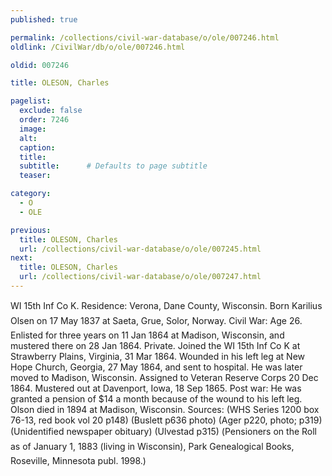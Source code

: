 ```yaml
---
published: true

permalink: /collections/civil-war-database/o/ole/007246.html
oldlink: /CivilWar/db/o/ole/007246.html

oldid: 007246

title: OLESON, Charles

pagelist:
  exclude: false
  order: 7246
  image: 
  alt:
  caption:
  title:
  subtitle:      # Defaults to page subtitle
  teaser:

category: 
  - O 
  - OLE

previous:
  title: OLESON, Charles
  url: /collections/civil-war-database/o/ole/007245.html  
next:
  title: OLESON, Charles
  url: /collections/civil-war-database/o/ole/007247.html   
---
```

WI 15th Inf Co K. Residence: Verona, Dane County, Wisconsin. Born &#147;Karilius Olsen&#148; on 17 May 1837 at Saeta, Grue, Solor, Norway. Civil War: Age 26. Enlisted for three years on 11 Jan 1864 at Madison, Wisconsin, and mustered there on 28 Jan 1864. Private. Joined the WI 15th Inf Co K at Strawberry Plains, Virginia, 31 Mar 1864. Wounded in his left leg at New Hope Church, Georgia, 27 May 1864, and sent to hospital. He was later moved to Madison, Wisconsin. Assigned to Veteran Reserve Corps 20 Dec 1864. Mustered out at Davenport, Iowa, 18 Sep 1865. Post war: He was granted a pension of $14 a month because of the wound to his left leg. Olson died in 1894 at Madison, Wisconsin. Sources: (WHS Series 1200 box 76-13, red book vol 20 p148) (Buslett p636 photo) (Ager p220, photo; p319) (Unidentified newspaper obituary) (Ulvestad p315) (&#147;Pensioners on the Roll as of January 1, 1883 (living in Wisconsin)&#148;, Park Genealogical Books, Roseville, Minnesota publ. 1998.)